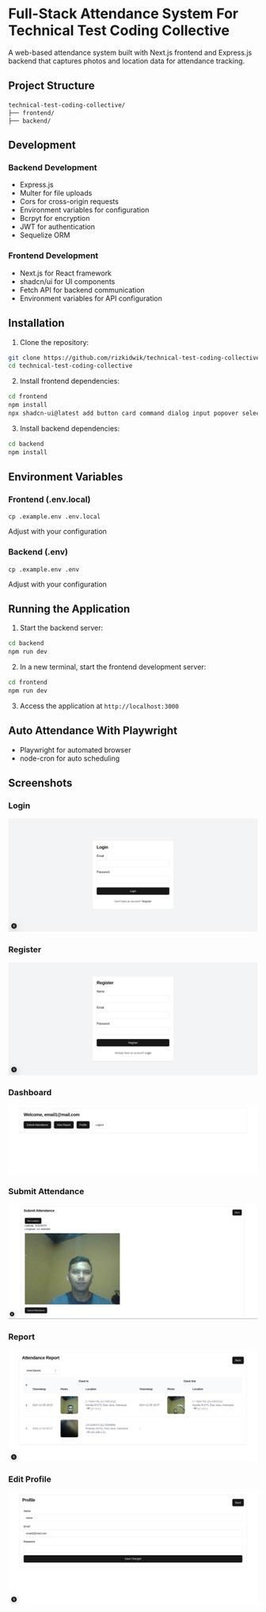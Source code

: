 # Full-Stack Attendance System For Technical Test Coding Collective

A web-based attendance system built with Next.js frontend and Express.js backend that captures photos and location data for attendance tracking.

## Project Structure

```
technical-test-coding-collective/
├── frontend/               
├── backend/              
```

## Development

### Backend Development
- Express.js
- Multer for file uploads
- Cors for cross-origin requests
- Environment variables for configuration
- Bcrpyt for encryption
- JWT for authentication
- Sequelize ORM


### Frontend Development
- Next.js for React framework
- shadcn/ui for UI components
- Fetch API for backend communication
- Environment variables for API configuration

## Installation

1. Clone the repository:
```bash
git clone https://github.com/rizkidwik/technical-test-coding-collective.git
cd technical-test-coding-collective
```

2. Install frontend dependencies:
```bash
cd frontend
npm install
npx shadcn-ui@latest add button card command dialog input popover select
```

3. Install backend dependencies:
```bash
cd backend
npm install
```

## Environment Variables

### Frontend (.env.local)
```
cp .example.env .env.local
```
Adjust with your configuration 

### Backend (.env)
```
cp .example.env .env
```
Adjust with your configuration 

## Running the Application

1. Start the backend server:
```bash
cd backend
npm run dev
```

2. In a new terminal, start the frontend development server:
```bash
cd frontend
npm run dev
```

3. Access the application at `http://localhost:3000`

## Auto Attendance With Playwright
- Playwright for automated browser
- node-cron for auto scheduling

## Screenshots
### Login
![Login](./images/Login.png)

### Register
![Register](./images/Register.png)

### Dashboard
![Dashboard](./images/Dashboard.png)

### Submit Attendance
![attendance](./images/submit-attendance.png)

### Report
![Report](./images/Report.png)

### Edit Profile
![Edit Profile](./images/EditProfile.png)